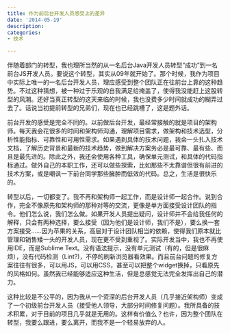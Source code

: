```yaml
---
title: 作为前后台开发人员感受上的差异
date: '2014-05-19'
description:
categories:
- 技术

---
```

伴随着部门的转型，我也理所当然的从一名后台Java开发人员转型“成功”到一名前台JS开发人员。要说这个转型，其实从09年就开始了。那个时候，我作为项目中实际上唯一的一名后台开发人员，理应感受到整个团队正在往前台上靠的这种趋势。不过这种猜想，被一种过于乐观的自我满足给掩盖了，使得我没能赶上这股转型的风潮。还好当真正转型的这天来临的时候，我也没费多少时间就成功的糊弄过去了。话说当初提前转型的兄弟们，现在也已经跳槽了，这是题外话。

前台开发的感受是完全不同的。以前做后台开发，最经常接触的就是项目的架构师。每天我会花很多的时间和架构师沟通，理解项目需求，做架构和技术选型，分析性能指标、可靠性和可用性需求。如果遇到具体的技术问题，我会一头扎入技术文档，了解历史背景和最新的技术趋势，做到解决方案务必是最可靠、最有些、而且是最先进的。除此之外，我还会使用各种工具，确保单元测试，和具体的代码指标通过。做外自己的本职工作，还可以做些探索，比如那些不太靠谱但很有前进的技术方案，或是嘲讽一下前台同学那些臃肿而低效的代码。总之，生活是很快乐的。

转型以后，一切都变了。我不再和架构师一起工作，而是设计师一起合作。说到合作，完全不像原先和架构师的那种对等的交流，更像是单方面接受设计团队的指令。他们怎么说，我们怎么做。如果开发人员提出疑问，设计师并不会给我任何的解释，只会有两种选择，要么接受（因为他们是设计师，我们不是），要么换一套方案接受……因为苹果的关系，高层对于设计团队相当的依赖，使得我们原本就比管理和销售矮一头的开发人员，现在更不受到重视了。实际开发当中，我也不再使用IDE，而是Sublime Text。没有语法提示，没有单元测试（有的，但是很麻烦），没有代码检测（Lint?)，不停的刷新浏览器看效果。而且前台问题的修复方案往往有很多，可以用JS，可以用CSS，甚至可以把整个widget换掉，只看原先的风格如何。虽然我已经能够适应这种生活，但是总感觉无法完全发挥出自己的潜力。

这种比较是不公平的，因为我从一个资深的后台开发人员（几乎接近架构师）变成了一个初级前台开发人员（接受他人领导，大部分时间修复问题）。我所具备的技术积累，对于目前的项目几乎就是无用的。这样有价值么？也许，因为整个团队在转型，我要么跟进，要么离开，而我不是一个轻易放弃的人。